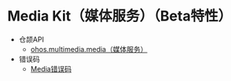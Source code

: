 # Media Kit（媒体服务）（Beta特性）

- 仓颉API
    - [ohos.multimedia.media（媒体服务）](cj-apis-multimedia_media.md)
- 错误码
    - [Media错误码](../errorcodes/cj-errorcode-multimedia-media.md)